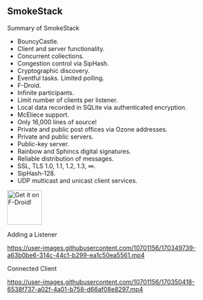 SmokeStack
----------

Summary of SmokeStack

<ul>
<li>BouncyCastle.</li>
<li>Client and server functionality.</li>
<li>Concurrent collections.</li>
<li>Congestion control via SipHash.</li>
<li>Cryptographic discovery.</li>
<li>Eventful tasks. Limited polling.</li>
<li>F-Droid.</li>
<li>Infinite participants.</li>
<li>Limit number of clients per listener.</li>
<li>Local data recorded in SQLite via authenticated encryption.</li>
<li>McEliece support.</li>
<li>Only 16,000 lines of source!</li>
<li>Private and public post offices via Ozone addresses.</li>
<li>Private and public servers.</li>
<li>Public-key server.</li>
<li>Rainbow and Sphincs digital signatures.</li>
<li>Reliable distribution of messages.</li>
<li>SSL, TLS 1.0, 1.1, 1.2, 1.3, &#8734;.</li>
<li>SipHash-128.</li>
<li>UDP multicast and unicast client services.</li>
</ul>

[<img src="https://fdroid.gitlab.io/artwork/badge/get-it-on.png"
     alt="Get it on F-Droid!"
     height="80">](https://f-droid.org/packages/org.purple.smokestack/)

Adding a Listener

https://user-images.githubusercontent.com/10701156/170349739-a63b0be6-314c-44c1-b299-ea1c50ea5561.mp4

Connected Client

https://user-images.githubusercontent.com/10701156/170350418-6538f737-a02f-4a01-b758-d66af08e8297.mp4

